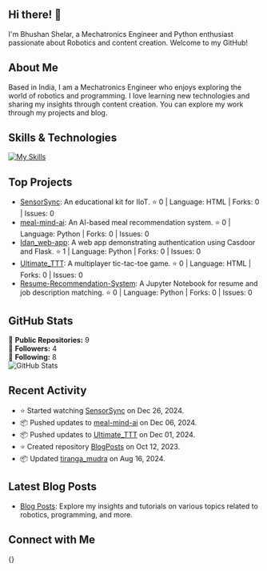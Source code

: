 ## Hi there! 👋

I'm Bhushan Shelar, a Mechatronics Engineer and Python enthusiast passionate about Robotics and content creation. Welcome to my GitHub!

## About Me

Based in India, I am a Mechatronics Engineer who enjoys exploring the world of robotics and programming. I love learning new technologies and sharing my insights through content creation. You can explore my work through my projects and blog.

## Skills & Technologies

[![My Skills](https://skillicons.dev/icons?i=py,arduino,js,linux,docker,flask,github,mysql,mongodb,sqlite,vscode,selenium,postman,nginx&perline=8)](https://skillicons.dev)

## Top Projects

- [SensorSync](https://github.com/LUCIFERsDen26/SensorSync): An educational kit for IIoT. ⭐ 0 | Language: HTML | Forks: 0 | Issues: 0
- [meal-mind-ai](https://github.com/LUCIFERsDen26/meal-mind-ai): An AI-based meal recommendation system. ⭐ 0 | Language: Python | Forks: 0 | Issues: 0
- [Idan_web-app](https://github.com/LUCIFERsDen26/Idan_web-app): A web app demonstrating authentication using Casdoor and Flask. ⭐ 1 | Language: Python | Forks: 0 | Issues: 0
- [Ultimate_TTT](https://github.com/LUCIFERsDen26/Ultimate_TTT): A multiplayer tic-tac-toe game. ⭐ 0 | Language: HTML | Forks: 0 | Issues: 0
- [Resume-Recommendation-System](https://github.com/LUCIFERsDen26/Resume-Recommendation-System): A Jupyter Notebook for resume and job description matching. ⭐ 0 | Language: Python | Forks: 0 | Issues: 0

## GitHub Stats

🌟 **Public Repositories:** 9  
👥 **Followers:** 4  
👤 **Following:** 8  
![GitHub Stats](https://github-readme-stats.vercel.app/api?username=LUCIFERsDen26&show_icons=true&theme=radical)

## Recent Activity

- ⭐ Started watching [SensorSync](https://github.com/LUCIFERsDen26/SensorSync) on Dec 26, 2024.
- 📦 Pushed updates to [meal-mind-ai](https://github.com/LUCIFERsDen26/meal-mind-ai) on Dec 06, 2024.
- 📦 Pushed updates to [Ultimate_TTT](https://github.com/LUCIFERsDen26/Ultimate_TTT) on Dec 01, 2024.
- ⭐ Created repository [BlogPosts](https://github.com/LUCIFERsDen26/BlogPosts) on Oct 12, 2023.
- 📦 Updated [tiranga_mudra](https://github.com/LUCIFERsDen26/tiranga_mudra) on Aug 16, 2024.

## Latest Blog Posts

- [Blog Posts](https://lucifersden26.github.io/LUCIFERsDEN26/): Explore my insights and tutorials on various topics related to robotics, programming, and more.

## Connect with Me

{}
